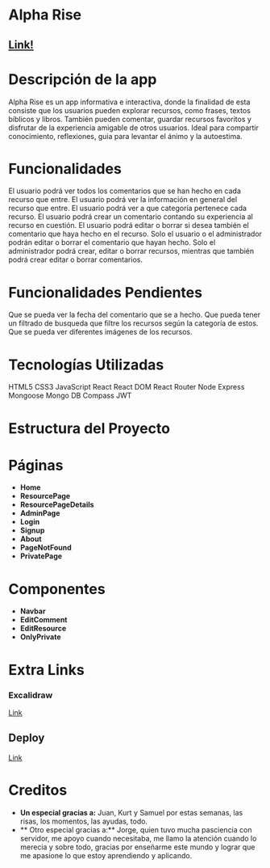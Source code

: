 # Alpha Rise

## [Link!](https://github.com/AlejandroCorrea21/alpha-rise-client.git)


# Descripción de la app

Alpha Rise es un app informativa e interactiva, donde la finalidad de esta consiste que los usuarios pueden explorar recursos, como frases, textos bíblicos y libros. También pueden comentar, guardar recursos favoritos y disfrutar de la experiencia amigable de otros usuarios. Ideal para compartir conocimiento, reflexiones, guia para levantar el ánimo y la autoestima.


# Funcionalidades

El usuario podrá ver todos los comentarios que se han hecho en cada recurso que entre.
El usuario podrá ver la información en general del recurso que entre.
El usuario podrá ver a que categoría pertenece cada recurso.
El usuario podrá crear un comentario contando su experiencia al recurso en cuestión.
El usuario podrá editar o borrar si desea también el comentario que haya hecho en el recurso.
Solo el usuario o el administrador podrán editar o borrar el comentario que hayan hecho.
Solo el administrador podrá crear, editar o borrar recursos, mientras que también podrá crear editar o borrar comentarios.


# Funcionalidades Pendientes

Que se pueda ver la fecha del comentario que se a hecho.
Que pueda tener un filtrado de busqueda que filtre los recursos según la categoría de estos.
Que se pueda ver diferentes imágenes de los recursos.


# Tecnologías Utilizadas

HTML5
CSS3
JavaScript
React
React DOM
React Router
Node
Express
Mongoose
Mongo DB Compass
JWT


# Estructura del Proyecto

# Páginas

- **Home**
- **ResourcePage**
- **ResourcePageDetails**
- **AdminPage**
- **Login**
- **Signup**
- **About**
- **PageNotFound**
- **PrivatePage**

# Componentes

- **Navbar**
- **EditComment**
- **EditResource**
- **OnlyPrivate**

# Extra Links

### Excalidraw
[Link](https://excalidraw.com/#json=lrQziY1O1UwYS7SKW9wlI,8asIh__4RnMgL7LD2H7JbA)

## Deploy
[Link](https://alpha-rise-site.netlify.app/)

# Creditos

- **Un especial gracias a:** Juan, Kurt y Samuel por estas semanas, las risas, los momentos, las ayudas, todo.
- ** Otro especial gracias a:** Jorge, quien tuvo mucha pasciencia con servidor, me apoyo cuando necesitaba, me llamo la atención cuando lo merecia y sobre todo, gracias por enseñarme este mundo y lograr que me apasione lo que estoy aprendiendo y aplicando.